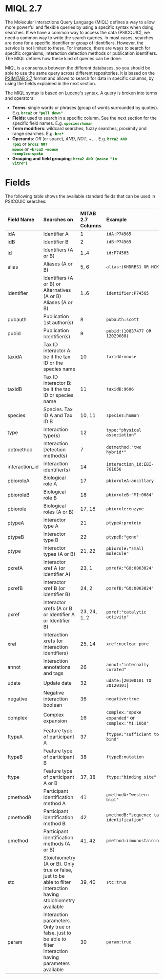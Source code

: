 # MIQL 2.7 #

The Molecular Interactions Query Language (MIQL) defines a way to allow more powerful and flexible queries by using a specific syntax when doing searches. If we have a common way to access the data (PSICQUIC), we need a common way to write the search queries.
In most cases, searches are done for a specific identifier or group of identifiers. However, the service is not limited to these. For instance, there are ways to search for specific organisms, interaction detection methods or publication identifiers. The MIQL defines how these kind of queries can be done.

MIQL is a consensus between the different databases, so you should be able to use the same query across different repositories. It is based on the [PSIMITAB 2.7](http://code.google.com/p/psicquic/wiki/MITAB27Format) format and allows to search for data in specific columns, by using the fields explained in the next section.

The MIQL syntax is based on [Lucene's syntax](http://lucene.apache.org/java/3_0_0/queryparsersyntax.html). A query is broken into terms and operators:

  * **Terms**: single words or phrases (group of words surrounded by quotes). E.g. <font color='#006600'><b><code>brca2</code></b></font> or <font color='#006600'><b><code>"pull down"</code></b></font>
  * **Fields**: used to search in a specific column. See the next section for the specific field names. E.g. <font color='#006600'> <b><code>species:human</code></b></font>
  * **Term modifiers**: wildcard searches, fuzzy searches, proximity and range searches. E.g. <font color='#006600'><b><code>brc*</code></b></font>
  * **Operands**: _OR_ (or space), _AND_, _NOT_, +, -. E.g. <font color='#006600'><b><code>brca2 AND rpa1</code></b></font>  or  <font color='#006600'><b><code>brca2 NOT mouse</code></b></font> or <font color='#006600'><b><code>+brca2 –mouse –complex:spoke</code></b></font>
  * **Grouping and field grouping**: <font color='#006600'><b><code>brca2 AND (mouse "in vitro")</code></b></font>


# Fields #

The following table shows the available standard fields that can be used in PSICQUIC searches:

| **Field Name** | **Searches on** | **MITAB 2.7 Columns**| **Example** |
|:---------------|:----------------|:---------------------|:------------|
| idA | Identifier A | 1 | `idA:P74565` |
| idB | Identifier B | 2 |`idB:P74565` |
| id | Identifiers (A or B) | 1..4 | `id:P74565` |
| alias | Aliases (A or B) | 5, 6 | `alias:(KHDRBS1 OR HCK)` |
| identifier | Identifiers (A or B) or Alternatives (A or B)  Aliases (A or B) | 1..6 | `identifier:P74565` |
| pubauth | Publication 1st author(s) | 8 | `pubauth:scott` |
| pubid | Publication Identifier(s)  | 9 | `pubid:(10837477 OR 12029088)` |
| taxidA | Tax ID interactor A: be it the tax ID or the species name | 10 | `taxidA:mouse` |
| taxidB | Tax ID interactor B: be it the tax ID or species name | 11 | `taxidB:9606` |
| species | Species. Tax ID A and Tax ID B | 10, 11| `species:human` |
| type	| Interaction type(s) | 12 | `type:"physical association"` |
| detmethod | Interaction Detection method(s) | 7 | `detmethod:"two hybrid*"` |
| interaction\_id | Interaction identifier(s) | 14 | `interaction_id:EBI-761050` |
| pbioroleA | Biological role A | 17 | `pbioroleA:ancillary` |
| pbioroleB | Biological role B | 18 | `pbioroleB:"MI:0684"` |
| pbiorole | Biological roles (A or B) | 17, 18 | `pbiorole:enzyme` |
| ptypeA | Interactor type A | 21 | `ptypeA:protein` |
| ptypeB | Interactor type B | 22 | `ptypeB:"gene"` |
| ptype | Interactor types (A or B) | 21, 22 | `pbiorole:"small molecule"` |
| pxrefA | Interactor xref A (or Identifier A) | 23, 1 | `pxrefA:"GO:0003824"` |
| pxrefB | Interactor xref B (or Identifier B) | 24, 2 | `pxrefB:"GO:0003824"` |
| pxref | Interactor xrefs (A or B or Identifier A or Identifier B) | 23, 24, 1, 2 | `pxref:"catalytic activity"` |
| xref | Interaction xrefs (or Interaction identifiers) | 25, 14 | `xref:nuclear pore` |
| annot | Interaction annotations and tags | 26 | `annot:"internally curated"` |
| udate | Update date | 32 | `udate:[20100101 TO 20120101]` |
| negative | Negative interaction boolean | 36 | `negative:true` |
| complex | Complex expansion | 16 | `complex:"spoke expanded"` or `complex:"MI:1060"` |
| ftypeA | Feature type of participant A | 37 | `ftypeA:"sufficient to bind"` |
| ftypeB | Feature type of participant B | 38 | `ftypeB:mutation` |
| ftype | Feature type of participant A or B | 37, 38 | `ftype:"binding site"` |
| pmethodA | Participant identification method A | 41 | `pmethodA:"western blot"` |
| pmethodB | Participant identification method B | 42 | `pmethodB:"sequence tag identification"` |
| pmethod | Participant identification methods (A or B) | 41, 42 | `pmethod:immunostaining` |
| stc | Stoichiometry (A or B). Only true or false, just to be able to filter interaction having stoichiometry available | 39, 40 | `stc:true` |
| param | Interaction parameters. Only true or false, just to be able to filter interaction having parameters available | 30 | `param:true` |